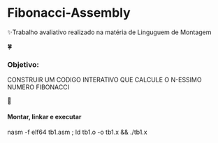 # Fibonacci-Assembly
 ✨Trabalho avaliativo realizado na matéria de Linguguem de Montagem 
 
🍀<h3>Objetivo:</h3>
CONSTRUIR UM CODIGO INTERATIVO QUE CALCULE O N-ESSIMO NUMERO FIBONACCI
 
📌<h4>Montar, linkar e executar</h4>
nasm -f elf64 tb1.asm ; ld tb1.o -o tb1.x && ./tb1.x
